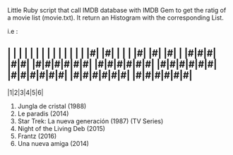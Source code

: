 Little Ruby script that call IMDB database with IMDB Gem
to get the ratig of a movie list (movie.txt).
It return an Histogram with the corresponding List.

i.e :

| | | | | | |
| | | | | | |
|#| |#| | | |
|#| |#| |#| |
|#|#|#| |#|#|
|#|#|#|#|#|#|
|#|#|#|#|#|#|
|#|#|#|#|#|#|
|#|#|#|#|#|#|
|#|#|#|#|#|#|
|#|#|#|#|#|#|
------------------
|1|2|3|4|5|6|
1. Jungla de cristal (1988)
2. Le paradis (2014)
3. Star Trek: La nueva generación (1987) (TV Series)
4. Night of the Living Deb (2015)
5. Frantz (2016)
6. Una nueva amiga (2014)
